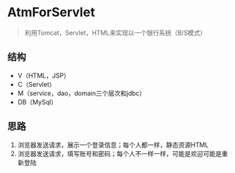 # AtmForServlet

> 利用Tomcat，Servlet，HTML来实现以一个银行系统（B/S模式）

## 结构

- V（HTML，JSP）
- C（Servlet）
- M（service，dao，domain三个层次和jdbc）
- DB（MySql）

## 思路

1. 浏览器发送请求，展示一个登录信息；每个人都一样，静态资源HTML
2. 浏览器发送请求，填写账号和密码；每个人不一样一样，可能是欢迎可能是重新登陆
